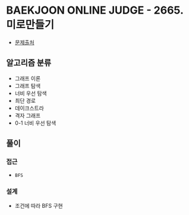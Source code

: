 # BAEKJOON ONLINE JUDGE - 2665. 미로만들기

- [문제출처](https://www.acmicpc.net/problem/2665 '2665. 미로만들기')

## 알고리즘 분류

- 그래프 이론
- 그래프 탐색
- 너비 우선 탐색
- 최단 경로
- 데이크스트라
- 격자 그래프
- 0-1 너비 우선 탐색

## 풀이

### 접근

- `BFS`

### 설계

- 조건에 따라 BFS 구현
